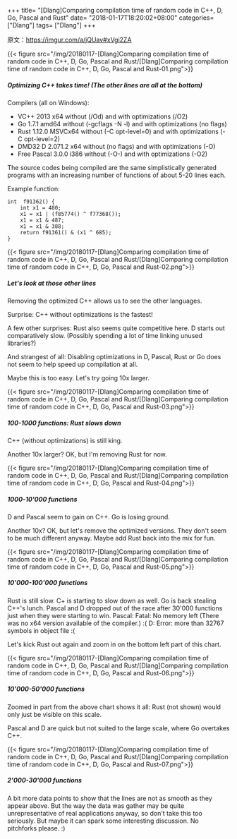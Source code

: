 +++
title= "[Dlang]Comparing compilation time of random code in C++, D, Go, Pascal and Rust"
date= "2018-01-17T18:20:02+08:00"
categories= ["Dlang"]
tags= ["Dlang"]
+++

原文：https://imgur.com/a/jQUav#xVgi2ZA

{{< figure src="/img/20180117-[Dlang]Comparing compilation time of random code in C++, D, Go, Pascal and Rust/[Dlang]Comparing compilation time of random code in C++, D, Go, Pascal and Rust-01.png">}}

##### Optimizing C++ takes time! (The other lines are all at the bottom)
Compilers (all on Windows):

+ VC++ 2013 x64 without (/Od) and with optimizations (/O2)
+ Go 1.7.1 amd64 without (-gcflags -N -l) and with optimizations (no flags)
+ Rust 1.12.0 MSVCx64 without (-C opt-level=0) and with optimizations (-C opt-level=2)
+ DMD32 D 2.071.2 x64 without (no flags) and with optimizations (-O)
+ Free Pascal 3.0.0 i386 without (-O-) and with optimizations (-O2)

The source codes being compiled are the same simplistically generated programs with an increasing number of functions of about 5-20 lines each.

Example function:

	int  f91362() {
		int x1 = 480;
		x1 = x1 | (f85774() ^ f77368());
		x1 = x1 & 487;
		x1 = x1 & 388;
		return f91361() & (x1 ^ 685);
	}
	
{{< figure src="/img/20180117-[Dlang]Comparing compilation time of random code in C++, D, Go, Pascal and Rust/[Dlang]Comparing compilation time of random code in C++, D, Go, Pascal and Rust-02.png">}}

##### Let's look at those other lines
Removing the optimized C++ allows us to see the other languages.

Surprise: C++ without optimizations is the fastest!

A few other surprises: Rust also seems quite competitive here. D starts out comparatively slow. (Possibly spending a lot of time linking unused libraries?)

And strangest of all: Disabling optimizations in D, Pascal, Rust or Go does not seem to help speed up compilation at all.

Maybe this is too easy. Let's try going 10x larger.

{{< figure src="/img/20180117-[Dlang]Comparing compilation time of random code in C++, D, Go, Pascal and Rust/[Dlang]Comparing compilation time of random code in C++, D, Go, Pascal and Rust-03.png">}}

##### 100-1000 functions: Rust slows down
C++ (without optimizations) is still king.

Another 10x larger? OK, but I'm removing Rust for now.

{{< figure src="/img/20180117-[Dlang]Comparing compilation time of random code in C++, D, Go, Pascal and Rust/[Dlang]Comparing compilation time of random code in C++, D, Go, Pascal and Rust-04.png">}}

##### 1000-10'000 functions

D and Pascal seem to gain on C++. Go is losing ground.

Another 10x? OK, but let's remove the optimized versions. They don't seem to be much different anyway. Maybe add Rust back into the mix for fun.

{{< figure src="/img/20180117-[Dlang]Comparing compilation time of random code in C++, D, Go, Pascal and Rust/[Dlang]Comparing compilation time of random code in C++, D, Go, Pascal and Rust-05.png">}}

##### 10'000-100'000 functions
Rust is still slow. C+ is starting to slow down as well. Go is back stealing C++'s lunch.
Pascal and D dropped out of the race after 30'000 functions just when they were starting to win.
Pascal: Fatal: No memory left (There was no x64 version available of the compiler.) :(
D: Error: more than 32767 symbols in object file :(

Let's kick Rust out again and zoom in on the bottom left part of this chart.

{{< figure src="/img/20180117-[Dlang]Comparing compilation time of random code in C++, D, Go, Pascal and Rust/[Dlang]Comparing compilation time of random code in C++, D, Go, Pascal and Rust-06.png">}}

##### 10'000-50'000 functions
Zoomed in part from the above chart shows it all:
Rust (not shown) would only just be visible on this scale.

Pascal and D are quick but not suited to the large scale, where Go overtakes C++.

{{< figure src="/img/20180117-[Dlang]Comparing compilation time of random code in C++, D, Go, Pascal and Rust/[Dlang]Comparing compilation time of random code in C++, D, Go, Pascal and Rust-07.png">}}

##### 2'000-30'000 functions
A bit more data points to show that the lines are not as smooth as they appear above.
But the way the data was gather may be quite unrepresentative of real applications anyway, so don't take this too seriously. But maybe it can spark some interesting discussion. No pitchforks please. :)

